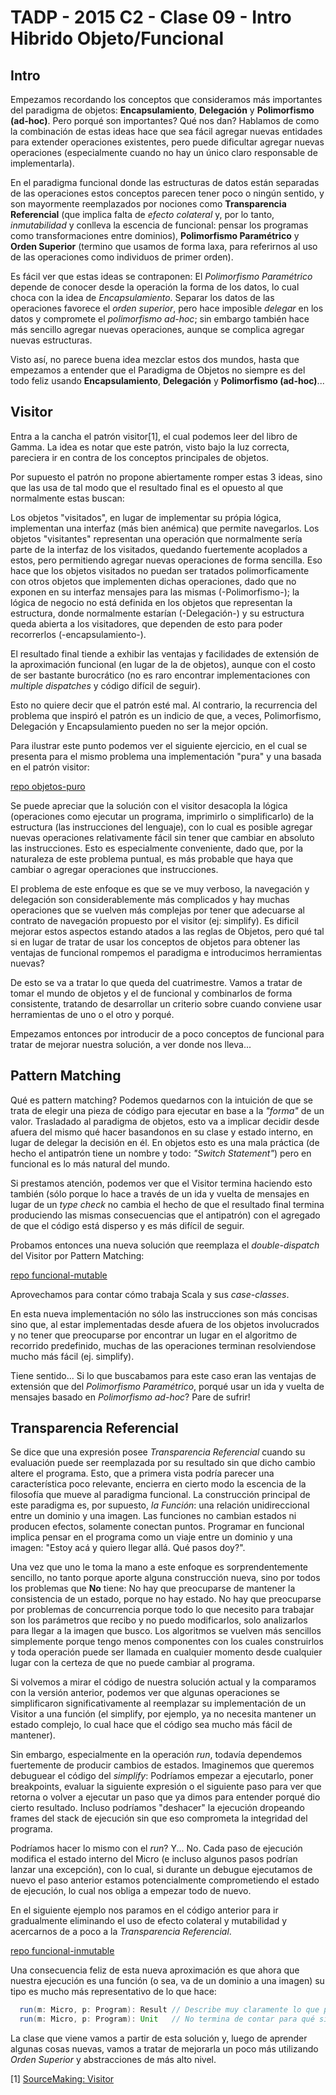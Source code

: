 # TADP - 2015 C2 - Clase 09 - Intro Hibrido Objeto/Funcional

## Intro

Empezamos recordando los conceptos que consideramos más importantes del paradigma de objetos: **Encapsulamiento**, **Delegación** y **Polimorfismo (ad-hoc)**. Pero porqué son importantes? Qué nos dan? Hablamos de como la combinación de estas ideas hace que sea fácil agregar nuevas entidades para extender operaciones existentes, pero puede dificultar agregar nuevas operaciones (especialmente cuando no hay un único claro responsable de implementarla).

En el paradigma funcional donde las estructuras de datos están separadas de las operaciones estos conceptos parecen tener poco o ningún sentido, y son mayormente reemplazados por nociones como **Transparencia Referencial** (que implica falta de *efecto colateral* y, por lo tanto, *inmutabilidad* y conlleva la escencia de funcional: pensar los programas como transformaciones entre dominios), **Polimorfismo Paramétrico** y **Orden Superior** (termino que usamos de forma laxa, para referirnos al uso de las operaciones como individuos de primer orden).

Es fácil ver que estas ideas se contraponen: El *Polimorfismo Paramétrico* depende de conocer desde la operación la forma de los datos, lo cual choca con la idea de *Encapsulamiento*. Separar los datos de las operaciones favorece el *orden superior*, pero hace imposible *delegar* en los datos y compromete el *polimorfismo ad-hoc*; sin embargo también hace más sencillo agregar nuevas operaciones, aunque se complica agregar nuevas estructuras.

Visto así, no parece buena idea mezclar estos dos mundos, hasta que empezamos a entender que el Paradigma de Objetos no siempre es del todo feliz usando **Encapsulamiento**, **Delegación** y **Polimorfismo (ad-hoc)**...


## Visitor

Entra a la cancha el patrón visitor[1], el cual podemos leer del libro de Gamma. La idea es notar que este patrón, visto bajo la luz correcta, pareciera ir en contra de los conceptos principales de objetos.

Por supuesto el patrón no propone abiertamente romper estas 3 ideas, sino que las usa de tal modo que el resultado final es el opuesto al que normalmente estas buscan:

Los objetos "visitados", en lugar de implementar su própia lógica, implementan una interfaz (más bien anémica) que permite navegarlos. Los objetos "visitantes" representan una operación que normalmente sería parte de la interfaz de los visitados, quedando fuertemente acoplados a estos, pero permitiendo agregar nuevas operaciones de forma sencilla. Eso hace que los objetos visitados no puedan ser tratados polimorficamente con otros objetos que implementen dichas operaciones, dado que no exponen en su interfaz mensajes para las mismas (-Polimorfismo-); la lógica de negocio no está definida en los objetos que representan la estructura, donde normalmente estarían (-Delegación-) y su estructura queda abierta a los visitadores, que dependen de esto para poder recorrerlos (-encapsulamiento-).

El resultado final tiende a exhibir las ventajas y facilidades de extensión de la aproximación funcional (en lugar de la de objetos), aunque con el costo de ser bastante burocrático (no es raro encontrar implementaciones con *multiple dispatches* y código difícil de seguir).

Esto no quiere decir que el patrón esté mal. Al contrario, la recurrencia del problema que inspiró el patrón es un indicio de que, a veces, Polimorfismo, Delegación y Encapsulamiento pueden no ser la mejor opción.

Para ilustrar este punto podemos ver el siguiente ejercicio, en el cual se presenta para el mismo problema una implementación "pura" y una basada en el patrón visitor:

[repo objetos-puro](https://github.com/tadp-utn-frba/tadp-clases/tree/scala-microprocesador/objetos-puro)

Se puede apreciar que la solución con el visitor desacopla la lógica (operaciones como ejecutar un programa, imprimirlo o simplificarlo) de la estructura (las instrucciones del lenguaje), con lo cual es posible agregar nuevas operaciones relativamente fácil sin tener que cambiar en absoluto las instrucciones. Esto es especialmente conveniente, dado que, por la naturaleza de este problema puntual, es más probable que haya que cambiar o agregar operaciones que instrucciones.

El problema de este enfoque es que se ve muy verboso, la navegación y delegación son considerablemente más complicados y hay muchas operaciones que se vuelven más complejas por tener que adecuarse al contrato de navegación propuesto por el visitor (ej: simplify). Es dificil mejorar estos aspectos estando atados a las reglas de Objetos, pero qué tal si en lugar de tratar de usar los conceptos de objetos para obtener las ventajas de funcional rompemos el paradigma e introducimos herramientas nuevas?

De esto se va a tratar lo que queda del cuatrimestre. Vamos a tratar de tomar el mundo de objetos y el de funcional y combinarlos de forma consistente, tratando de desarrollar un criterio sobre cuando conviene usar herramientas de uno o el otro y porqué.

Empezamos entonces por introducir de a poco conceptos de funcional para tratar de mejorar nuestra solución, a ver donde nos lleva...


## Pattern Matching

Qué es pattern matching? Podemos quedarnos con la intuición de que se trata de elegir una pieza de código para ejecutar en base a la *"forma"* de un valor. Trasladado al paradigma de objetos, esto va a implicar decidir desde afuera del mismo qué hacer basandonos en su clase y estado interno, en lugar de delegar la decisión en él. En objetos esto es una mala práctica (de hecho el antipatrón tiene un nombre y todo: *"Switch Statement"*) pero en funcional es lo más natural del mundo.

Si prestamos atención, podemos ver que el Visitor termina haciendo esto también (sólo porque lo hace a través de un ida y vuelta de mensajes en lugar de un *type check* no cambia el hecho de que el resultado final termina produciendo las mismas consecuencias que el antipatrón) con el agregado de que el código está disperso y es más difícil de seguir.

Probamos entonces una nueva solución que reemplaza el *double-dispatch* del Visitor por Pattern Matching:

[repo funcional-mutable](https://github.com/tadp-utn-frba/tadp-clases/tree/scala-microprocesador/funcional-mutable)

Aprovechamos para contar cómo trabaja Scala y sus *case-classes*.

En esta nueva implementación no sólo las instrucciones son más concisas sino que, al estar implementadas desde afuera de los objetos involucrados y no tener que preocuparse por encontrar un lugar en el algoritmo de recorrido predefinido, muchas de las operaciones terminan resolviendose mucho más fácil (ej. simplify).

Tiene sentido... Si lo que buscabamos para este caso eran las ventajas de extensión que del *Polimorfismo Paramétrico*, porqué usar un ida y vuelta de mensajes basado en *Polimorfismo ad-hoc*? Pare de sufrir!


## Transparencia Referencial

Se dice que una expresión posee *Transparencia Referencial* cuando su evaluación puede ser reemplazada por su resultado sin que dicho cambio altere el programa. Esto, que a primera vista podría parecer una característica poco relevante, encierra en cierto modo la escencia de la filosofía que mueve al paradigma funcional. La construcción principal de este paradigma es, por supuesto, *la Función*: una relación unidireccional entre un dominio y una imagen. Las funciones no cambian estados ni producen efectos, solamente conectan puntos. Programar en funcional implica pensar en el programa como un viaje entre un dominio y una imagen: "Estoy acá y quiero llegar allá. Qué pasos doy?".

Una vez que uno le toma la mano a este enfoque es sorprendentemente sencillo, no tanto porque aporte alguna construcción nueva, sino por todos los problemas que **No** tiene: No hay que preocuparse de mantener la consistencia de un estado, porque no hay estado. No hay que preocuparse por problemas de concurrencia porque todo lo que necesito para trabajar son los parámetros que recibo y no puedo modificarlos, solo analizarlos para llegar a la imagen que busco. Los algoritmos se vuelven más sencillos simplemente porque tengo menos componentes con los cuales construirlos y toda operación puede ser llamada en cualquier momento desde cualquier lugar con la certeza de que no puede cambiar al programa.

Si volvemos a mirar el código de nuestra solución actual y la comparamos con la versión anterior, podemos ver que algunas operaciones se simplificaron significativamente al reemplazar su implementación de un Visitor a una función (el simplify, por ejemplo, ya no necesita mantener un estado complejo, lo cual hace que el código sea mucho más fácil de mantener).

Sin embargo, especialmente en la operación *run*, todavía dependemos fuertemente de producir cambios de estados. Imaginemos que queremos debuguear el código del *simplify*: Podríamos empezar a ejecutarlo, poner breakpoints, evaluar la siguiente expresión o el siguiente paso para ver que retorna o volver a ejecutar un paso que ya dimos para entender porqué dio cierto resultado. Incluso podríamos "deshacer" la ejecución dropeando frames del stack de ejecución sin que eso comprometa la integridad del programa.

Podríamos hacer lo mismo con el *run*? Y... No. Cada paso de ejecución modifica el estado interno del Micro (e incluso algunos pasos podrían lanzar una excepción), con lo cual, si durante un debugue ejecutamos de nuevo el paso anterior estamos potencialmente comprometiendo el estado de ejecución, lo cual nos obliga a empezar todo de nuevo.

En el siguiente ejemplo nos paramos en el código anterior para ir gradualmente eliminando el uso de efecto colateral y mutabilidad y acercarnos de a poco a la *Transparencia Referencial*.

[repo funcional-inmutable](https://github.com/tadp-utn-frba/tadp-clases/tree/scala-microprocesador/funcional-inmutable)

Una consecuencia feliz de esta nueva aproximación es que ahora que nuestra ejecución es una función (o sea, va de un dominio a una imagen) su tipo es mucho más representativo de lo que hace:

~~~scala
  run(m: Micro, p: Program): Result // Describe muy claramente lo que pasa, porque pasa poco y nada. Solamente va de un micro y un programa a un resultado.
  run(m: Micro, p: Program): Unit   // No termina de contar para qué sirve, ni qué cambia de cuál parámetro
~~~

La clase que viene vamos a partir de esta solución y, luego de aprender algunas cosas nuevas, vamos a tratar de mejorarla un poco más utilizando *Orden Superior* y abstracciones de más alto nivel.


[1] [SourceMaking: Visitor](https://www.google.com/url?q=https://sourcemaking.com/design_patterns/visitor&sa=D&ust=1465054556955000&usg=AFQjCNF250rlMRq7KCXAtkNT9cwuhA_cxA)

